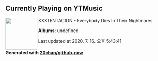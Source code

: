 ## Currently Playing on YTMusic

[<img align="left" width="100" src="https://i.ytimg.com/vi/7JGDWKJfgxQ/sddefault.jpg?sqp=-oaymwEWCJADEOEBIAQqCghqEJQEGHgg6AJIWg&rs">](https://music.youtube.com/channel/UCnAcxgRZ065f_eXK1o85c1w)

XXXTENTACION - Everybody Dies In Their Nightmares

**Albums**: undefined

Last updated at 2020. 7. 16. 오후 5:43:41

#### Generated with [20chan/github-now](https://github.com/20chan/github-now)


<!--
**20chan/20chan** is a ✨ _special_ ✨ repository because its `README.md` (this file) appears on your GitHub profile.

Here are some ideas to get you started:

- 🔭 I’m currently working on ...
- 🌱 I’m currently learning ...
- 👯 I’m looking to collaborate on ...
- 🤔 I’m looking for help with ...
- 💬 Ask me about ...
- 📫 How to reach me: ...
- 😄 Pronouns: ...
- ⚡ Fun fact: ...
-->
